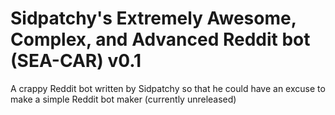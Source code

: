 # Sidpatchy's Extremely Awesome, Complex, and Advanced Reddit bot (SEA-CAR) v0.1
 
A crappy Reddit bot written by Sidpatchy so that he could have an excuse to make a simple Reddit bot maker (currently unreleased)